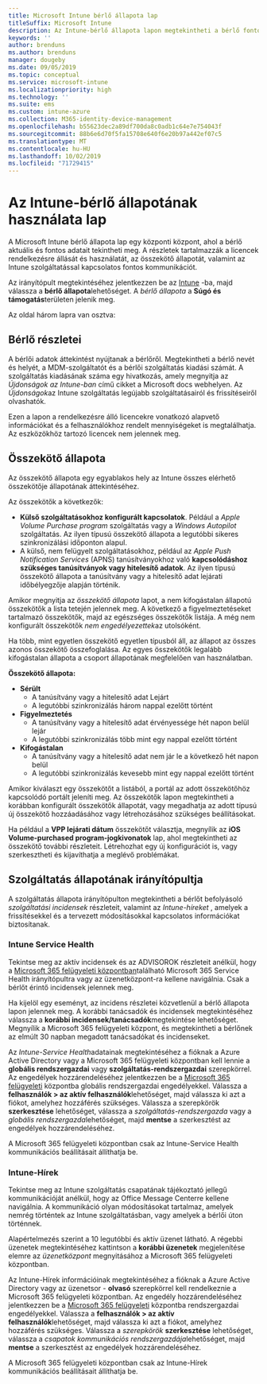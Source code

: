 ```yaml
---
title: Microsoft Intune bérlő állapota lap
titleSuffix: Microsoft Intune
description: Az Intune-bérlő állapota lapon megtekintheti a bérlő fontos adatait az Intune-portál elhagyása nélkül
keywords: ''
author: brenduns
ms.author: brenduns
manager: dougeby
ms.date: 09/05/2019
ms.topic: conceptual
ms.service: microsoft-intune
ms.localizationpriority: high
ms.technology: ''
ms.suite: ems
ms.custom: intune-azure
ms.collection: M365-identity-device-management
ms.openlocfilehash: b55623dec2a89df700da8c0adb1c64e7e754043f
ms.sourcegitcommit: 88b6e6d70f5fa15708e640f6e20b97a442ef07c5
ms.translationtype: MT
ms.contentlocale: hu-HU
ms.lasthandoff: 10/02/2019
ms.locfileid: "71729415"
---
```

# <a name="use-the-intune-tenant-status-page"></a>Az Intune-bérlő állapotának használata lap
A Microsoft Intune bérlő állapota lap egy központi központ, ahol a bérlő aktuális és fontos adatait tekintheti meg. A részletek tartalmazzák a licencek rendelkezésre állását és használatát, az összekötő állapotát, valamint az Intune szolgáltatással kapcsolatos fontos kommunikációt.  

Az irányítópult megtekintéséhez jelentkezzen be az [Intune](https://go.microsoft.com/fwlink/?linkid=2090973) -ba, majd válassza a **bérlő állapota**lehetőséget.  A *bérlő állapota* a **Súgó és támogatás**területen jelenik meg.  

Az oldal három lapra van osztva:

## <a name="tenant-details"></a>Bérlő részletei
A bérlői adatok áttekintést nyújtanak a bérlőről. Megtekintheti a bérlő nevét és helyét, a MDM-szolgáltatót és a bérlői szolgáltatás kiadási számát. A szolgáltatás kiadásának száma egy hivatkozás, amely megnyitja az *Újdonságok az Intune-ban* című cikket a Microsoft docs webhelyen. Az *Újdonságok*az Intune szolgáltatás legújabb szolgáltatásairól és frissítéseiről olvashatók.  

Ezen a lapon a rendelkezésre álló licencekre vonatkozó alapvető információkat és a felhasználókhoz rendelt mennyiségeket is megtalálhatja. Az eszközökhöz tartozó licencek nem jelennek meg.

## <a name="connector-status"></a>Összekötő állapota
Az összekötő állapota egy egyablakos hely az Intune összes elérhető összekötője állapotának áttekintéséhez.  

Az összekötők a következők:
- **Külső szolgáltatásokhoz konfigurált kapcsolatok**. Például a *Apple Volume Purchase program* szolgáltatás vagy a *Windows Autopilot* szolgáltatás.  Az ilyen típusú összekötő állapota a legutóbbi sikeres szinkronizálási időponton alapul.
- A külső, nem felügyelt szolgáltatásokhoz, például az *Apple Push Notification Services* (APNS) tanúsítványokhoz való **kapcsolódáshoz szükséges tanúsítványok vagy hitelesítő adatok**. Az ilyen típusú összekötő állapota a tanúsítvány vagy a hitelesítő adat lejárati időbélyegzője alapján történik.  

Amikor megnyitja az *összekötő állapota* lapot, a nem kifogástalan állapotú összekötők a lista tetején jelennek meg. A következő a figyelmeztetéseket tartalmazó összekötők, majd az egészséges összekötők listája. A még nem konfigurált összekötők *nem engedélyezettek*az utolsóként.

Ha több, mint egyetlen összekötő egyetlen típusból áll, az állapot az összes azonos összekötő összefoglalása. Az egyes összekötők legalább kifogástalan állapota a csoport állapotának megfelelően van használatban.  

**Összekötő állapota:**
- **Sérült**
  - A tanúsítvány vagy a hitelesítő adat Lejárt
  - A legutóbbi szinkronizálás három nappal ezelőtt történt
- **Figyelmeztetés**
  - A tanúsítvány vagy a hitelesítő adat érvényessége hét napon belül lejár
  - A legutóbbi szinkronizálás több mint egy nappal ezelőtt történt
- **Kifogástalan**
  - A tanúsítvány vagy a hitelesítő adat nem jár le a következő hét napon belül
  - A legutóbbi szinkronizálás kevesebb mint egy nappal ezelőtt történt  

Amikor kiválaszt egy összekötőt a listából, a portál az adott összekötőhöz kapcsolódó portált jeleníti meg. Az összekötők lapon megtekintheti a korábban konfigurált összekötők állapotát, vagy megadhatja az adott típusú új összekötő hozzáadásához vagy létrehozásához szükséges beállításokat.

Ha például a **VPP lejárati dátum** összekötőt választja, megnyílik az **iOS Volume-purchased program-jogkivonatok** lap, ahol megtekintheti az összekötő további részleteit. Létrehozhat egy új konfigurációt is, vagy szerkesztheti és kijavíthatja a meglévő problémákat.

## <a name="service-health-dashboard"></a>Szolgáltatás állapotának irányítópultja  
A szolgáltatás állapota irányítópulton megtekintheti a bérlőt befolyásoló *szolgáltatási incidensek* részleteit, valamint az *Intune-híreket* , amelyek a frissítésekkel és a tervezett módosításokkal kapcsolatos információkat biztosítanak.

### <a name="intune-service-health"></a>Intune Service Health
Tekintse meg az aktív incidensek és az ADVISOROK részleteit anélkül, hogy a [Microsoft 365 felügyeleti központban](https://admin.microsoft.com)található Microsoft 365 Service Health irányítópultra vagy az üzenetközpont-ra kellene navigálnia. Csak a bérlőt érintő incidensek jelennek meg.  

Ha kijelöl egy eseményt, az incidens részletei közvetlenül a bérlő állapota lapon jelennek meg. A korábbi tanácsadók és incidensek megtekintéséhez válassza a **korábbi incidensek/tanácsadók**megtekintése lehetőséget. Megnyílik a Microsoft 365 felügyeleti központ, és megtekintheti a bérlőnek az elmúlt 30 napban megadott tanácsadókat és incidenseket.  

Az *Intune-Service Health*adatainak megtekintéséhez a fióknak a Azure Active Directory vagy a Microsoft 365 felügyeleti központban kell lennie a **globális rendszergazdai** vagy **szolgáltatás-rendszergazdai** szerepkörrel. Az engedélyek hozzárendeléséhez jelentkezzen be a [Microsoft 365 felügyeleti](https://admin.microsoft.com) központba globális rendszergazdai engedélyekkel. Válassza a **felhasználók > az aktív felhasználók**lehetőséget, majd válassza ki azt a fiókot, amelyhez hozzáférés szükséges. Válassza a szerepkörök **szerkesztése** lehetőséget, válassza a *szolgáltatás-rendszergazda* vagy a *globális rendszergazda*lehetőséget, majd **mentse** a szerkesztést az engedélyek hozzárendeléséhez.  

A Microsoft 365 felügyeleti központban csak az Intune-Service Health kommunikációs beállításait állíthatja be.

### <a name="intune-news"></a>Intune-Hírek  
Tekintse meg az Intune szolgáltatás csapatának tájékoztató jellegű kommunikációját anélkül, hogy az Office Message Centerre kellene navigálnia. A kommunikáció olyan módosításokat tartalmaz, amelyek nemrég történtek az Intune szolgáltatásban, vagy amelyek a bérlői úton történnek.  

Alapértelmezés szerint a 10 legutóbbi és aktív üzenet látható. A régebbi üzenetek megtekintéséhez kattintson a **korábbi üzenetek** megjelenítése elemre az *üzenetközpont* megnyitásához a Microsoft 365 felügyeleti központban.  

Az Intune-Hírek információinak megtekintéséhez a fióknak a Azure Active Directory vagy az üzenetsor - **olvasó** szerepkörrel kell rendelkeznie a Microsoft 365 felügyeleti központban.  Az engedély hozzárendeléséhez jelentkezzen be a [Microsoft 365 felügyeleti](https://admin.microsoft.com) központba rendszergazdai engedélyekkel. Válassza a **felhasználók > az aktív felhasználók**lehetőséget, majd válassza ki azt a fiókot, amelyhez hozzáférés szükséges. Válassza a *szerepkörök* **szerkesztése** lehetőséget, válassza a *csapatok kommunikációs rendszergazdája*lehetőséget, majd **mentse** a szerkesztést az engedélyek hozzárendeléséhez.  

A Microsoft 365 felügyeleti központban csak az Intune-Hírek kommunikációs beállításait állíthatja be.
